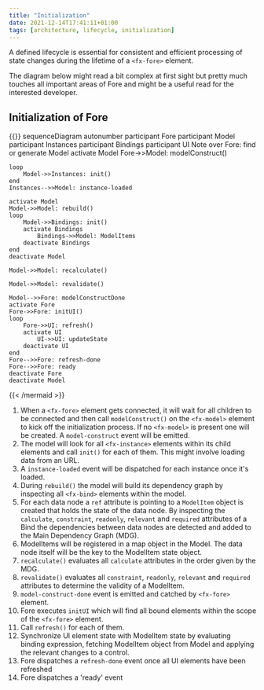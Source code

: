 ```yaml
---
title: "Initialization"
date: 2021-12-14T17:41:11+01:00
tags: [architecture, lifecycle, initialization]
---
```


A defined lifecycle is essential for consistent and efficient processing of state changes during the lifetime
of a `<fx-fore>` element. 

The diagram below might read a bit complex at first sight but pretty much touches all important areas of Fore
and might be a useful read for the interested developer.

## Initialization of Fore

{{<mermaid align="left">}}
sequenceDiagram
    autonumber
    participant Fore
    participant Model
    participant Instances
    participant Bindings
    participant UI
    Note over Fore: find or generate Model
    activate Model
    Fore->>Model: modelConstruct()
    
    loop
        Model->>Instances: init()
    end
    Instances-->>Model: instance-loaded
    
    activate Model
    Model->>Model: rebuild()
    loop
        Model->>Bindings: init()
        activate Bindings
            Bindings->>Model: ModelItems
        deactivate Bindings
    end
    deactivate Model
    
    Model->>Model: recalculate()
    
    Model->>Model: revalidate()

    Model-->>Fore: modelConstructDone
    activate Fore
    Fore->>Fore: initUI()
    loop
        Fore->>UI: refresh()
        activate UI
            UI->>UI: updateState
        deactivate UI
    end
    Fore-->>Fore: refresh-done
    Fore-->>Fore: ready
    deactivate Fore
    deactivate Model

{{< /mermaid >}}

1. When a `<fx-fore>` element gets connected, it will wait for all children to be connected and then call `modelConstruct()`
on the `<fx-model>` element to kick off the initialization process. If no `<fx-model>` is present one will be created. A `model-construct`
event will be emitted.
1. The model will look for all `<fx-instance>` elements within its child elements and call `init()` for each of them. This 
might involve loading data from an URL. 
1. A `instance-loaded` event will be dispatched for each instance once it's loaded.
1. During `rebuild()` the model will build its dependency graph by inspecting all `<fx-bind>` elements within the model.
1. For each data node a `ref` attribute is pointing to a `ModelItem` object is created that holds the state of the 
data node. By inspecting the `calculate`, `constraint`, `readonly`, `relevant` and `required` attributes of a Bind the dependencies between
data nodes are detected and added to the Main Dependency Graph (MDG).
1. ModelItems will be registered in a map object in the Model. The data node itself will be the key to the ModelItem state object.
1. `recalculate()` evaluates all `calculate` attributes in the order given by the MDG.
1. `revalidate()` evaluates all `constraint`, `readonly`, `relevant` and `required` attributes to determine the validity of a ModelItem.
1. `model-construct-done` event is emitted and catched by `<fx-fore>` element.
1. Fore executes `initUI` which will find all bound elements within the scope of the `<fx-fore>` element.
1. Call `refresh()` for each of them. 
1. Synchronize UI element state with ModelItem state by evaluating binding expression, fetching ModelItem object from Model
and applying the relevant changes to a control.
1. Fore dispatches a `refresh-done` event once all UI elements have been refreshed
1. Fore dispatches a 'ready' event


